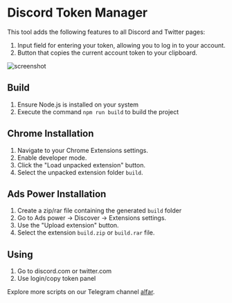 # Discord Token Manager

This tool adds the following features to all Discord and Twitter pages:

1. Input field for entering your token, allowing you to log in to your account.
1. Button that copies the current account token to your clipboard.

![screenshot](./img/screenshot.png)

## Build
1. Ensure Node.js is installed on your system
1. Execute the command `npm run build` to build the project

## Chrome Installation

1. Navigate to your Chrome Extensions settings.
1. Enable developer mode.
1. Click the "Load unpacked extension" button.
1. Select the unpacked extension folder `build`.

## Ads Power Installation

1. Create a zip/rar file containing the generated `build` folder
1. Go to Ads power -> Discover -> Extensions settings.
1. Use the "Upload extension" button.
1. Select the extension `build.zip` or `build.rar` file.

## Using

1. Go to discord.com or twitter.com
1. Use login/copy token panel

Explore more scripts on our Telegram channel [alfar](https://t.me/+FozX3VZA0RIyNWY6).
